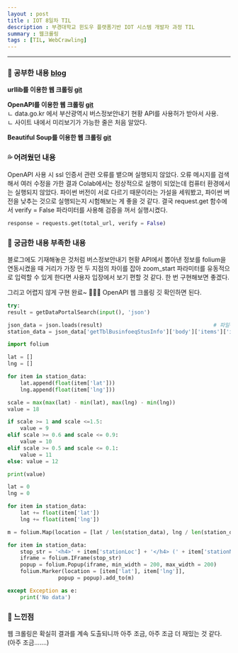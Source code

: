 ```yaml
---
layout : post
title : IOT 8일차 TIL
description : 부경대학교 윈도우 플랫폼기반 IOT 시스템 개발자 과정 TIL
summary : 웹크롤링
tags : [TIL, WebCrawling]
---
```

  
-------------
   
   
### 📓 공부한 내용 [blog](https://canyougivemeonelastkiss.tistory.com/26)
  
  **urllib를 이용한 웹 크롤링 [git](https://github.com/drown-ed/IOT-study/blob/main/python-basic/230208/web_crawling.ipynb)**  
    
  **OpenAPI를 이용한 웹 크롤링 [git](https://github.com/drown-ed/IOT-study/blob/main/python-basic/230208/openapi_crawling.ipynb)**  
    ㄴ data.go.kr 에서 부산광역시 버스정보안내기 현황 API를 사용허가 받아서 사용.  
    ㄴ 사이트 내에서 미리보기가 가능한 줄은 처음 알았다.  
  
  **Beautiful Soup를 이용한 웹 크롤링 [git](https://github.com/drown-ed/IOT-study/blob/main/python-basic/230208/beautifulsoup.ipynb)**  
    

### 💦 어려웠던 내용 

  OpenAPI 사용 시 ssl 인증서 관련 오류를 뱉으며 실행되지 않았다. 오류 메시지를 검색해서 여러 수정을 가한 결과 Colab에서는 정상적으로 실행이 되었는데 컴퓨터 환경에서는 실행되지 않았다. 파이썬 버전이 서로 다르기 때문이라는 가설을 세워봤고, 파이썬 버전을 낮추는 것으로 실행되는지 시험해보는 게 좋을 것 같다. 결국 request.get 함수에서 verify = False 파라미터를 사용해 검증을 꺼서 실행시켰다.  
  
  ```python
  response = requests.get(total_url, verify = False)
  ```
  
### 🧷 궁금한 내용  부족한 내용 
  
  블로그에도 기재해놓은 것처럼 버스정보안내기 현황 API에서 뽑아낸 정보를 folium을 연동시켰을 때 거리가 가장 먼 두 지점의 차이를 잡아 zoom_start 파라미터를 유동적으로 입력할 수 있게 한다면 사용자 입장에서 보기 편할 것 같다. 한 번 구현해보면 좋겠다.  
  
  그리고 어렵지 않게 구현 완료~ 👊👊👊 OpenAPI 웹 크롤링 깃 확인하면 된다.
```python
try:
result = getDataPortalSearch(input(), 'json')

json_data = json.loads(result)                                   # 파일이 아니므로 loads
station_data = json_data['getTblBusinfoeqStusInfo']['body']['items']['item']

import folium

lat = []
lng = []

for item in station_data:
    lat.append(float(item['lat']))
    lng.append(float(item['lng']))

scale = max(max(lat) - min(lat), max(lng) - min(lng))
value = 18

if scale >= 1 and scale <=1.5:
    value = 9
elif scale >= 0.6 and scale <= 0.9:
    value = 10
elif scale >= 0.5 and scale <= 0.1:
    value = 11
else: value = 12

print(value)

lat = 0
lng = 0

for item in station_data:
    lat += float(item['lat'])
    lng += float(item['lng'])

m = folium.Map(location = [lat / len(station_data), lng / len(station_data)], zoom_start = value)

for item in station_data:
    stop_str = '<h4>' + item['stationLoc'] + '</h4> (' + item['stationNum'] + ') ' + item['addr']
    iframe = folium.IFrame(stop_str)
    popup = folium.Popup(iframe, min_width = 200, max_width = 200)
    folium.Marker(location = [item['lat'], item['lng']],
                popup = popup).add_to(m)

except Exception as e:
    print('No data')
```

### 💬 느낀점 

  웹 크롤링은 확실히 결과를 계속 도출되니까 아주 조금, 아주 조금 더 재밌는 것 같다. (아주 조금…….)

